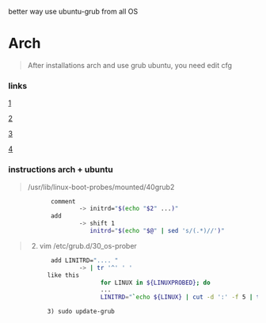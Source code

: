 better way use ubuntu-grub from all OS

# Arch

> After installations arch and use grub ubuntu, you need edit cfg

### links
[1](https://archlinux.org.ru/forum/topic/13994/?page=3)

[2](https://askubuntu.com/questions/628206/how-can-i-boot-into-arch-linux-using-initramfs-in-ubuntus-grub/842802#842802)

[3](https://bugs.launchpad.net/ubuntu/+source/os-prober/+bug/1635781)

[4](https://askubuntu.com/questions/932536/fixing-arch-ubuntu-multiboot/932606#932606)

### instructions arch + ubuntu

> /usr/lib/linux-boot-probes/mounted/40grub2

```bash
            comment 
                    -> initrd="$(echo "$2" ...)"
            add
                    -> shift 1
                       initrd="$(echo "$@" | sed 's/(.*)//')"
```
> 2) vim /etc/grub.d/30_os-prober

```bash
            add LINITRD=".... "
                    -> | tr '^' ' '
           like this
                          for LINUX in ${LINUXPROBED}; do
                          ...
                          LINITRD="`echo ${LINUX} | cut -d ':' -f 5 | tr '^' ' '`"
```                          
```nginx
           3) sudo update-grub
```            
